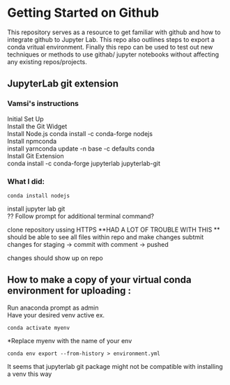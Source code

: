 # Getting Started on Github 
This repository serves as a resource to get familiar with github and how to integrate github to Jupyter Lab.
This repo also outlines steps to export a conda vritual environment. 
Finally this repo can be used to test out new techniques or methods to use githab/ jupyter notebooks without affecting any existing repos/projects.


## JupyterLab git extension

### Vamsi's instructions
Initial Set Up  
Install the Git Widget  
Install Node.js conda install -c conda-forge nodejs  
Install npmconda  
install yarnconda update -n base -c defaults conda  
Install Git Extension  
conda install -c conda-forge jupyterlab jupyterlab-git


### What I did:
```
conda install nodejs
```
install jupyter lab git  
?? Follow prompt for additional terminal command?

clone repository ussing HTTPS
**HAD A LOT OF TROUBLE WITH THIS **
should be able to see all files within repo and make changes
subtmit changes for staging -> commit with comment -> pushed

changes should show up on repo 


## How to make a copy of your virtual conda environment for uploading :
Run anaconda prompt as admin  
Have your desired venv active ex.
```
conda activate myenv
```
*Replace myenv with the name of your env
```
conda env export --from-history > environment.yml
```
It seems that jupyterlab git package might not be compatible with installing a venv this way





